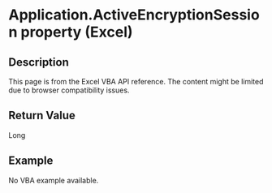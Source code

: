 # Application.ActiveEncryptionSession property (Excel)

## Description
This page is from the Excel VBA API reference. The content might be limited due to browser compatibility issues.

## Return Value
Long

## Example
No VBA example available.
